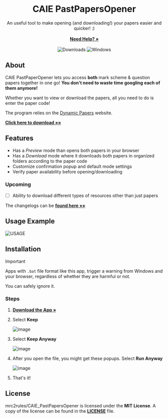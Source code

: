 <br/>
<p align="center">
  <h1 align="center">CAIE PastPapersOpener </h1>
  <p align="center">
    An useful tool to make opening (and downloading!) your papers easier and quicker! :)
    <br/>
    <br/>
    <a href="https://github.com/mrc2rules/CAIE_PastPapersOpener/wiki"><strong>Need Help? »</strong></a>
    <br/>
    <br/> 
    <img src="https://img.shields.io/github/downloads/mrc2rules/IGCSE_PastPapers_Opener/total.svg?style=for-the-badge&color=F62451" alt="Downloads" >
    <img src="https://img.shields.io/badge/Windows-0078D6?style=for-the-badge&logo=windows&logoColor=white" alt="Windows" >

  </p>
</p>
        
## About
CAIE PastPaperOpener lets you access **both** mark scheme & question papers together in one go! **You don't need to waste time googling each of them anymore!**

Whether you want to view or download the papers, all you need to do is enter the paper code!

The program relies on the [Dynamic Papers](https://dynamicpapers.com/) website.

[**Click here to download »»**](https://github.com/mrc2rules/CAIE_PastPapersOpener/releases/latest)

## Features
- Has a _Preview_ mode than opens both papers in your browser
- Has a _Download_ mode where it downloads both papers in organized folders according to the paper code
- Customize confirmation popup and default mode settings
- Verify paper availability before opening/downloading

### Upcoming
- [ ] Ability to download different types of resources other than just papers

The changelogs can be [**found here »»**](https://github.com/mrc2rules/CAIE_PastPapersOpener/blob/main/CHANGELOG.md)

## Usage Example
![USAGE](https://github.com/mrc2rules/CAIE_PastPapersOpener/assets/58372697/ecb881fd-2b5b-47f3-bb28-e64cf1d75e2a)

## Installation
> [!IMPORTANT]
> Apps with `.bat` file format like this app, trigger a warning from Windows and your browser, regardless of whether they are harmful or not.
> 
> You can safely ignore it.
### Steps
1. **<a href="https://github.com/mrc2rules/IGCSE_PastPapers_Opener/releases/"><strong>Download the App »</strong></a>**
2. Select **Keep**

    ![image](https://github.com/mrc2rules/CAIE_PastPapersOpener/assets/58372697/ddbb1ba6-d5b3-4b7d-a05b-14655fd3bb63)
4. Select **Keep Anyway**
 
   ![image](https://github.com/mrc2rules/CAIE_PastPapersOpener/assets/58372697/2e980d0b-4407-4cb7-acda-f1026e83910e)
5. After you open the file, you might get these popups. Select **Run Anyway**

   ![image](https://github.com/mrc2rules/CAIE_PastPapersOpener/assets/58372697/424a2c17-8c0d-46c0-bbcb-c701da5e9eea)
6. That's it!

## License
mrc2rules/CAIE_PastPapersOpener is licensed under the **MIT License**. A copy of the license can be found in the [**LICENSE**](https://github.com/mrc2rules/CAIE_PastPapersOpener/blob/main/LICENSE) file.
